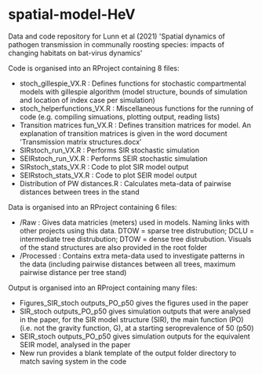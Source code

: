 # spatial-model-HeV
Data and code repository for Lunn et al (2021) 'Spatial dynamics of pathogen transmission in communally roosting species: impacts of changing habitats on bat-virus dynamics'

Code is organised into an RProject containing 8 files:
- stoch_gillespie_VX.R : Defines functions for stochastic compartmental models with gillespie algorithm (model structure, bounds of simulation and location of index case per simulation)
- stoch_helperfunctions_VX.R : Miscellaneous functions for the running of code (e.g. compiling simuations, plotting output, reading lists)
- Transition matrices fun_VX.R : Defines transition matrices for model. An explanation of transition matrices is given in the word document 'Transmission matrix structures.docx'
- SIRstoch_run_VX.R : Performs SIR stochastic simulation
- SEIRstoch_run_VX.R : Performs SEIR stochastic simulation
- SIRstoch_stats_VX.R : Code to plot SIR model output
- SEIRstoch_stats_VX.R : Code to plot SEIR model output
- Distribution of PW distances.R : Calculates meta-data of pairwise distances between trees in the stand

Data is organised into an RProject containing 6 files:
- /Raw : Gives data matricies (meters) used in models. Naming links with other projects using this data. DTOW = sparse tree distrubution; DCLU = intermediate tree distrubution; DTOW = dense tree distrubution. Visuals of the stand structures are also provided in the root folder
- /Processed : Contains extra meta-data used to investigate patterns in the data (including pairwise distances between all trees, maximum pairwise distance per tree stand)

Output is organised into an RProject containing many files:
- Figures_SIR_stoch outputs_PO_p50 gives the figures used in the paper
- SIR_stoch outputs_PO_p50 gives simulation outputs that were analysed in the paper, for the SIR model structure (SIR), the main function (PO) (i.e. not the gravity function, G), at a starting seroprevalence of 50 (p50)
- SEIR_stoch outputs_PO_p50 gives simulation outputs for the equivalent SEIR model, analysed in the paper
- New run provides a blank template of the output folder directory to match saving system in the code
